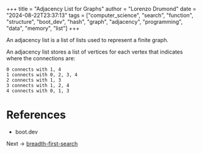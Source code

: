 +++
title = "Adjacency List for Graphs"
author = "Lorenzo Drumond"
date = "2024-08-22T23:37:13"
tags = ["computer_science",  "search",  "function",  "structure",  "boot_dev",  "hash",  "graph",  "adjacency",  "programming",  "data",  "memory",  "list"]
+++



An adjacency list is a list of lists used to represent a finite graph.

An adjacency list stores a list of vertices for each vertex that indicates where the connections are:

```
0 connects with 1, 4
1 connects with 0, 2, 3, 4
2 connects with 1, 3
3 connects with 1, 2, 4
4 connects with 0, 1, 3
```

# References

- boot.dev

Next -> [breadth-first-search](/wiki/breadth-first-search/)

